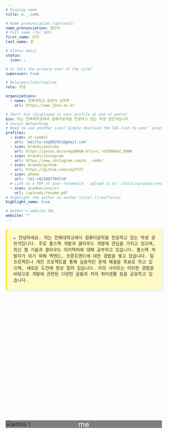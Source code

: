 ```yaml
---
# Display name
title: m._.se0k

# Name pronunciation (optional)
name_pronunciation: 권민석
# Full name (for SEO)
first_name: 민석
last_name: 권

# Status emoji
status:
  icon: ☕️

# Is this the primary user of the site?
superuser: true

# Role/position/tagline
role: 학생

organizations:
  - name: 전북대학교 컴퓨터 공학부
    url: https://www.jbnu.ac.kr

# Short bio (displayed in user profile at end of posts)
bio: 저는 전북대학교에서 컴퓨터공학을 전공하고 있는 학생 권민석입니다.
# Social Networking
# Need to use another icon? Simply download the SVG icon to your `assets/media/icons/` folder.
profiles:
  - icon: at-symbol
    url: 'mailto:seg082911@gmail.com'
  - icon: brands/youtube
    url: https://youtu.be/wrmyqKRGW-0?si=L_rm299OkAZ_bbMm
  - icon: brands/instagram
    url: https://www.instagram.com/m._.se0k/
  - icon: brands/github
    url: https://github.com/seg7577
  - icon: phone
    url: 'tel:+821087704710'
  # Link to a PDF of your resume/CV - upload it to `static/uploads/resume.pdf`
  - icon: academicons/cv
    url: /uploads/resume.pdf
# Highlight the author in author lists? (true/false)
highlight_name: true

# Author's website URL
website: ""
---
```


<div style="background-color: #fff9c4; border-left: 5px solid #ffeb3b; padding: 20px; margin: 20px 0; border-radius: 3px; box-shadow: 2px 2px 8px rgba(0, 0, 0, 0.1); font-family: 'Courier New', Courier, monospace; color: #333; font-size: 14px; line-height: 1.4">
  📍 안녕하세요. 저는 전북대학교에서 컴퓨터공학을 전공하고 있는 학생 권민석입니다.
  주로 풀스택 개발과 클라우드 개발에 관심을 가지고 있으며, 최신 웹 기술과 클라우드 아키텍처에 대해 공부하고 있습니다. 풀스택 개발자가 되기 위해 백엔드, 프론트엔드에 대한 경험을 쌓고 있습니다. 팀 프로젝트나 개인 프로젝트를 통해 실용적인 문제 해결을 목표로 하고 있으며, 새로운 도전에 항상 열려 있습니다. 저의 사이트는 이러한 경험을 바탕으로 개발에 관련된 다양한 글들과 저의 취미생활 등을 공유하고 있습니다.
</div>

<!-- OpenStreetMap 지도 추가 -->
<div id="map" style="height: 400px; width: 100%;"></div>

<!-- Leaflet.js 라이브러리 추가 -->
<script src="https://unpkg.com/leaflet@1.7.1/dist/leaflet.js"></script>
<link rel="stylesheet" href="https://unpkg.com/leaflet@1.7.1/dist/leaflet.css" />

<!-- OpenStreetMap 지도 초기화 스크립트 -->
<script>
    var map = L.map('map').setView([35.84601324617979, 127.13444961966684], 13);  // 위도, 경도 및 줌 설정
    L.tileLayer('https://{s}.tile.openstreetmap.org/{z}/{x}/{y}.png', {
        attribution: '&copy; <a href="https://www.openstreetmap.org/copyright">OpenStreetMap</a> contributors'
    }).addTo(map);

    var marker = L.marker([35.84601324617979, 127.13444961966684]).addTo(map)
        .bindPopup('전북대학교 공과대학 7호관 위치')
        .openPopup();
</script>
<!-- 이미지 슬라이더 추가 -->
<div class="slider">
  <div class="slides">
    <div class="slide">
      <img src="/images/slider/slide1.jpg" alt="슬라이드 1">
      <div class="overlay"></div>
      <div class="text-overlay">me</div>
    </div>
    <div class="slide">
      <img src="/images/slider/slide2.jpg" alt="슬라이드 2">
      <div class="overlay"></div>
      <div class="text-overlay">me</div>
    </div>
    <div class="slide">
      <img src="/images/slider/slide3.jpg" alt="슬라이드 3">
      <div class="overlay"></div>
      <div class="text-overlay">me</div>
    </div>
    <div class="slide">
      <img src="https://images.unsplash.com/photo-1593642532973-d31b6557fa68?crop=entropy&cs=tinysrgb&fit=max&fm=jpg&ixid=MnwzNjUyOXwwfDF8c2VhcmNofDJ8fHRlY2hub2xvZ3l8ZW58MHx8fHwxNjIzNTI1NzA4&ixlib=rb-1.2.1&q=80&w=1080" alt="슬라이드 4">
      <div class="overlay"></div>
      <div class="text-overlay">Unsplash의Kari Shea</div>
    </div>
    <div class="slide">
      <img src="https://images.unsplash.com/photo-1714291067290-10c5956a9fa0?q=80&w=1587&auto=format&fit=crop&ixlib=rb-4.0.3&ixid=M3wxMjA3fDB8MHxwaG90by1wYWdlfHx8fGVufDB8fHx8fA%3D%3D" alt="슬라이드 5">
      <div class="overlay"></div>
      <div class="text-overlay">Unsplash의Ahmed</div>
    </div>
    <div class="slide">
      <img src="https://images.unsplash.com/photo-1727396561097-314b2baf1f9c?q=80&w=1480&auto=format&fit=crop&ixlib=rb-4.0.3&ixid=M3wxMjA3fDB8MHxwaG90by1wYWdlfHx8fGVufDB8fHx8fA%3D%3D" alt="슬라이드 6">
      <div class="overlay"></div>
      <div class="text-overlay">Unsplash의BoranPang</div>
    </div>
  </div>
</div>

  
  
<style>
  /* 슬라이더 컨테이너 */
  .slider {
    position: relative;
    width: 100%;
    max-width: 600px;
    margin: auto;
    overflow: hidden;
  }

  /* 슬라이드들을 감싸는 컨테이너 */
  .slides {
    display: flex;
    transition: transform 0.5s ease-in-out;
  }

  /* 개별 슬라이드 */
  .slide {
    position: relative;
    min-width: 100%;
    box-sizing: border-box;
  }
  .slide img {
    width: 100%;
    display: block;
  }

  /* 이미지 위에 덮이는 반투명한 레이어 */
  .overlay {
    position: absolute;
    top: 0;
    left: 0;
    width: 100%;
    height: 100%;
    background-color: rgba(0, 0, 0, 0.5);
  }

  /* 텍스트 오버레이 */
  .text-overlay {
    position: absolute;
    top: 50%;
    left: 50%;
    transform: translate(-50%, -50%);
    color: white;
    font-size: 24px;
    text-align: center;
    z-index: 2;
  }
</style>

<script>
  let currentSlide = 0;
  const slides = document.querySelector('.slides');
  const totalSlides = document.querySelectorAll('.slide').length;

  setInterval(() => {
    currentSlide = (currentSlide + 1) % totalSlides;
    slides.style.transform = `translateX(-${currentSlide * 100}%)`;
  }, 1000);
</script>
